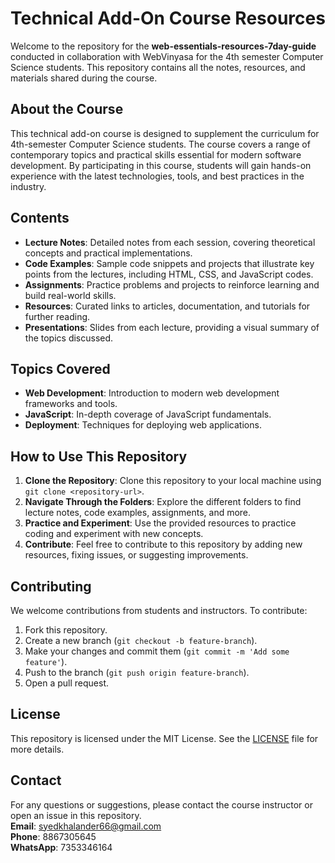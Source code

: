# Technical Add-On Course Resources

Welcome to the repository for the **web-essentials-resources-7day-guide** conducted in collaboration with WebVinyasa for the 4th semester Computer Science students. This repository contains all the notes, resources, and materials shared during the course.

## About the Course

This technical add-on course is designed to supplement the curriculum for 4th-semester Computer Science students. The course covers a range of contemporary topics and practical skills essential for modern software development. By participating in this course, students will gain hands-on experience with the latest technologies, tools, and best practices in the industry.

## Contents

- **Lecture Notes**: Detailed notes from each session, covering theoretical concepts and practical implementations.
- **Code Examples**: Sample code snippets and projects that illustrate key points from the lectures, including HTML, CSS, and JavaScript codes.
- **Assignments**: Practice problems and projects to reinforce learning and build real-world skills.
- **Resources**: Curated links to articles, documentation, and tutorials for further reading.
- **Presentations**: Slides from each lecture, providing a visual summary of the topics discussed.

## Topics Covered

- **Web Development**: Introduction to modern web development frameworks and tools.
- **JavaScript**: In-depth coverage of JavaScript fundamentals.
- **Deployment**: Techniques for deploying web applications.

## How to Use This Repository

1. **Clone the Repository**: Clone this repository to your local machine using `git clone <repository-url>`.
2. **Navigate Through the Folders**: Explore the different folders to find lecture notes, code examples, assignments, and more.
3. **Practice and Experiment**: Use the provided resources to practice coding and experiment with new concepts.
4. **Contribute**: Feel free to contribute to this repository by adding new resources, fixing issues, or suggesting improvements.

## Contributing

We welcome contributions from students and instructors. To contribute:
1. Fork this repository.
2. Create a new branch (`git checkout -b feature-branch`).
3. Make your changes and commit them (`git commit -m 'Add some feature'`).
4. Push to the branch (`git push origin feature-branch`).
5. Open a pull request.

## License

This repository is licensed under the MIT License. See the [LICENSE](LICENSE) file for more details.

## Contact

For any questions or suggestions, please contact the course instructor or open an issue in this repository.
<br />
**Email**: syedkhalander66@gmail.com
<br />
**Phone**: 8867305645
<br />
**WhatsApp**: 7353346164
